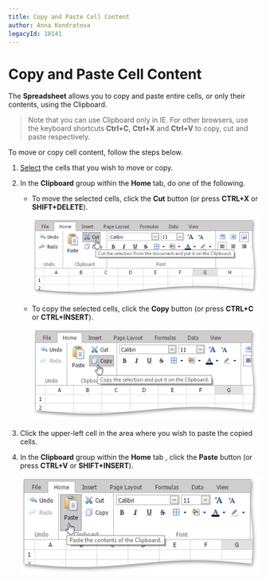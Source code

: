 ```yaml
---
title: Copy and Paste Cell Content
author: Anna Kondratova
legacyId: 18141
---
```

# Copy and Paste Cell Content
The **Spreadsheet** allows you to copy and paste entire cells, or only their contents, using the Clipboard.

> Note that you can use Clipboard only in IE. For other browsers, use the keyboard shortcuts **Ctrl+C**, **Ctrl+X** and **Ctrl+V** to copy, cut and paste respectively.

To move or copy cell content, follow the steps below.
1. [Select](select-cells-or-cell-content.md) the cells that you wish to move or copy.
2. In the **Clipboard** group within the **Home** tab, do one of the following.
	* To move the selected cells, click the **Cut** button (or press **CTRL+X** or **SHIFT+DELETE**).
		
		![EUD_ASPxSpreadsheet-Cut](../../../images/img26014.png)
	* To copy the selected cells, click the **Copy** button (or press **CTRL+C** or **CTRL+INSERT**).
		
		![EUD_ASPxSpreadsheet-Copy](../../../images/img26015.png)
3. Click the upper-left cell in the area where you wish to paste the copied cells.
4. In the **Clipboard** group within the **Home** tab , click the **Paste** button (or press **CTRL+V** or **SHIFT+INSERT**).
	
	![EUD_ASPxSpreadsheet-Paste](../../../images/img26016.png)
